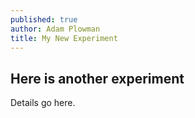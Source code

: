 ```yaml
---
published: true
author: Adam Plowman
title: My New Experiment
---
```

## Here is another experiment

Details go here.
